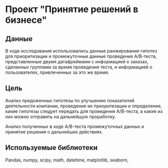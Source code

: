 # Проект "Принятие решений в бизнесе"

## Данные

В ходе исследования использовались данные ранжирования гипотез для приоритизации и промежуточные данные проведения А/В-теста, представленные двумя датафреймами с информацией о заказах, сделанных группами за время проведения теста, и информацией о пользователях, привлеченных за это же время.

## Цель

Анализ предоженных гипотезы по улучшению показателей деятельности компании, проведение их приоритезации и определение, какие гипотезы следует передать для проведения А/В-теста, а какие из них можно отправить на дальнейшую проработку.

Анализ полученных в ходе А/В-теста промежуточных данных и принятие решения о дальнейших действиях.

## Используемые библиотеки

Pandas, numpy, scipy, math, datetime, matplotlib, seaborn, 
